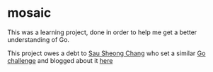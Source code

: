 mosaic
=====

This was a learning project, done in order to help me get a better understanding of Go.

This project owes a debt to [Sau Sheong Chang](https://github.com/sausheong) who set a similar [Go challenge](https://twitter.com/golangchallenge) and blogged about it [here](https://blog.saush.com/2015/06/24/creating-a-photo-mosaic-web-app/)

